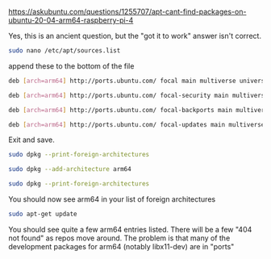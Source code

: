 https://askubuntu.com/questions/1255707/apt-cant-find-packages-on-ubuntu-20-04-arm64-raspberry-pi-4

Yes, this is an ancient question, but the "got it to work" answer isn't correct.
```sh
sudo nano /etc/apt/sources.list
```
append these to the bottom of the file
```sh
deb [arch=arm64] http://ports.ubuntu.com/ focal main multiverse universe

deb [arch=arm64] http://ports.ubuntu.com/ focal-security main multiverse universe

deb [arch=arm64] http://ports.ubuntu.com/ focal-backports main multiverse universe

deb [arch=arm64] http://ports.ubuntu.com/ focal-updates main multiverse universe
```

Exit and save.
```sh
sudo dpkg --print-foreign-architectures

sudo dpkg --add-architecture arm64

sudo dpkg --print-foreign-architectures
```
You should now see arm64 in your list of foreign architectures
```sh
sudo apt-get update
```
You should see quite a few arm64 entries listed. There will be a few "404 not found" as repos move around. The problem is that many of the development packages for arm64 (notably libx11-dev) are in "ports"
